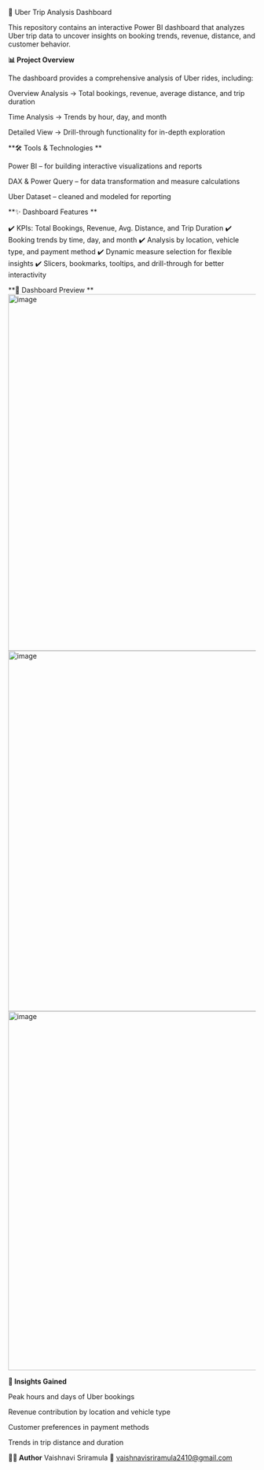 🚖 Uber Trip Analysis Dashboard

This repository contains an interactive Power BI dashboard that analyzes Uber trip data to uncover insights on booking trends, revenue, distance, and customer behavior.

**📊 Project Overview**

The dashboard provides a comprehensive analysis of Uber rides, including:

Overview Analysis → Total bookings, revenue, average distance, and trip duration

Time Analysis → Trends by hour, day, and month

Detailed View → Drill-through functionality for in-depth exploration

**🛠️ Tools & Technologies **

Power BI – for building interactive visualizations and reports

DAX & Power Query – for data transformation and measure calculations

Uber Dataset – cleaned and modeled for reporting

**✨ Dashboard Features **

✔️ KPIs: Total Bookings, Revenue, Avg. Distance, and Trip Duration
✔️ Booking trends by time, day, and month
✔️ Analysis by location, vehicle type, and payment method
✔️ Dynamic measure selection for flexible insights
✔️ Slicers, bookmarks, tooltips, and drill-through for better interactivity

**📸 Dashboard Preview **
<img width="1295" height="725" alt="image" src="https://github.com/user-attachments/assets/b3576c02-eaaa-4584-bf16-12a796a65e53" />
<img width="1292" height="733" alt="image" src="https://github.com/user-attachments/assets/d97408c3-dacd-45ac-9391-1219ba85796c" />
<img width="1303" height="730" alt="image" src="https://github.com/user-attachments/assets/1b10eb78-abf8-4546-ba1b-7dbc1b80355a" />

**📌 Insights Gained**

Peak hours and days of Uber bookings

Revenue contribution by location and vehicle type

Customer preferences in payment methods

Trends in trip distance and duration

**👩‍💻 Author**
Vaishnavi Sriramula
📧 vaishnavisriramula2410@gmail.com
